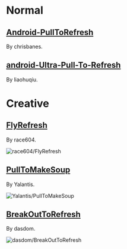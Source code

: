 # Normal

## [Android-PullToRefresh](https://github.com/chrisbanes/Android-PullToRefresh)

By chrisbanes.

## [android-Ultra-Pull-To-Refresh](https://github.com/liaohuqiu/android-Ultra-Pull-To-Refresh)

By liaohuqiu.

# Creative

## [FlyRefresh](https://github.com/race604/FlyRefresh)

By race604.

![race604/FlyRefresh](https://github.com/race604/FlyRefresh/blob/master/images/flyrefresh.gif)

## [PullToMakeSoup](https://github.com/Yalantis/PullToMakeSoup)

By Yalantis.

![Yalantis/PullToMakeSoup](https://raw.githubusercontent.com/Yalantis/PullToMakeSoup/master/PullToMakeSoupDemo/Resouces/recipe-finder.gif)

## [BreakOutToRefresh](https://github.com/dasdom/BreakOutToRefresh)

By dasdom.

![dasdom/BreakOutToRefresh](https://raw.githubusercontent.com/dasdom/BreakOutToRefresh/master/Example/PullToRefreshDemo/what.gif)
